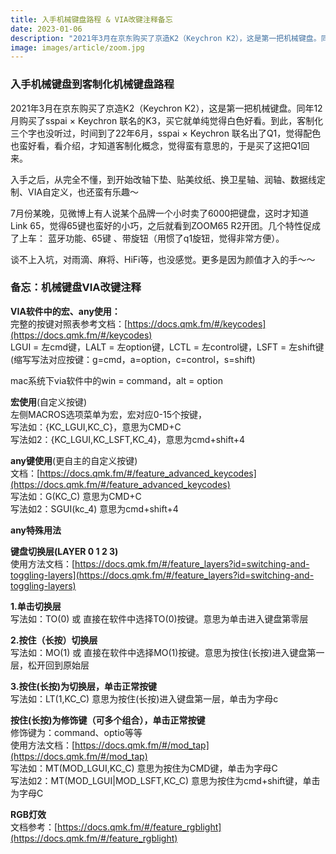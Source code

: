 ```yaml
---
title: 入手机械键盘路程 & VIA改键注释备忘
date: 2023-01-06
description: "2021年3月在京东购买了京造K2（Keychron K2），这是第一把机械键盘。同年12月购买了sspai × Keychron 联名的K3，买它就单纯觉得白色好看。到此，客制化三个字也没听过，时间到了22年6月，sspai × Keychron 联名出了Q1，觉得配色也蛮好看，看介绍，才知道客制化概念，觉得蛮有意思的，于是买了这把Q1回来。 "
image: images/article/zoom.jpg
---
```


### 入手机械键盘到客制化机械键盘路程

2021年3月在京东购买了京造K2（Keychron K2），这是第一把机械键盘。同年12月购买了sspai × Keychron 联名的K3，买它就单纯觉得白色好看。到此，客制化三个字也没听过，时间到了22年6月，sspai × Keychron 联名出了Q1，觉得配色也蛮好看，看介绍，才知道客制化概念，觉得蛮有意思的，于是买了这把Q1回来。

入手之后，从完全不懂，到开始改轴下垫、贴美纹纸、换卫星轴、润轴、数据线定制、VIA自定义，也还蛮有乐趣～ 

7月份某晚，见微博上有人说某个品牌一个小时卖了6000把键盘，这时才知道Link 65，觉得65键也蛮好的小巧，之后就看到ZOOM65 R2开团。几个特性促成了上车： 蓝牙功能、65键 、带旋钮（用惯了q1旋钮，觉得非常方便）。

谈不上入坑，对雨滴、麻将、HiFi等，也没感觉。更多是因为颜值才入的手～～

### 备忘：机械键盘VIA改键注释

**VIA软件中的宏、any使用：**<br />完整的按键对照表参考文档：[https://docs.qmk.fm/#/keycodes](https://docs.qmk.fm/#/keycodes) <br />
LGUI = 左cmd键，LALT = 左option键，LCTL = 左control键，LSFT = 左shift键 <br />
(缩写写法对应按键：g=cmd，a=option，c=control，s=shift)

mac系统下via软件中的win = command，alt = option 

**宏使用**(自定义按键) <br />
左侧MACROS选项菜单为宏，宏对应0-15个按键，<br />
写法如：{KC_LGUI,KC_C}，意思为CMD+C  <br />
写法如2：{KC_LGUI,KC_LSFT,KC_4}，意思为cmd+shift+4

**any键使用**(更自主的自定义按键) <br />
文档：[https://docs.qmk.fm/#/feature_advanced_keycodes](https://docs.qmk.fm/#/feature_advanced_keycodes) <br />
写法如：G(KC_C) 意思为CMD+C <br />
写法如2：SGUI(kc_4) 意思为cmd+shift+4 

**any特殊用法**

**键盘切换层(LAYER 0 1 2 3)** <br />
使用方法文档：[https://docs.qmk.fm/#/feature_layers?id=switching-and-toggling-layers](https://docs.qmk.fm/#/feature_layers?id=switching-and-toggling-layers)

**1.单击切换层** <br />
写法如：TO(0) 或 直接在软件中选择TO(0)按键。意思为单击进入键盘第零层

**2.按住（长按）切换层** <br />
写法如：MO(1) 或 直接在软件中选择MO(1)按键。意思为按住(长按)进入键盘第一层，松开回到原始层

**3.按住(长按)为切换层，单击正常按键** <br />
写法如：LT(1,KC_C) 意思为按住(长按)进入键盘第一层，单击为字母c

**按住(长按)为修饰键（可多个组合），单击正常按键** <br />
修饰键为：command、optio等等 <br />
使用方法文档：[https://docs.qmk.fm/#/mod_tap](https://docs.qmk.fm/#/mod_tap) <br />
写法如：MT(MOD_LGUI,KC_C) 意思为按住为CMD键，单击为字母C  <br />
写法如2：MT(MOD_LGUI|MOD_LSFT,KC_C) 意思为按住为cmd+shift键，单击为字母C  

**RGB灯效** <br />
文档参考：[https://docs.qmk.fm/#/feature_rgblight](https://docs.qmk.fm/#/feature_rgblight)
